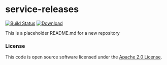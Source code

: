 
# service-releases

[![Build Status](https://travis-ci.org/hmrc/service-releases.svg?branch=master)](https://travis-ci.org/hmrc/service-releases) [ ![Download](https://api.bintray.com/packages/hmrc/releases/service-releases/images/download.svg) ](https://bintray.com/hmrc/releases/service-releases/_latestVersion)

This is a placeholder README.md for a new repository

### License

This code is open source software licensed under the [Apache 2.0 License]("http://www.apache.org/licenses/LICENSE-2.0.html").
    